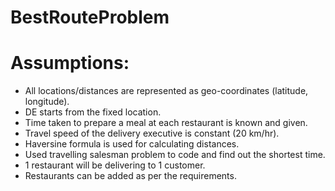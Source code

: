 # BestRouteProblem

# Assumptions:
- All locations/distances are represented as geo-coordinates (latitude, longitude).
- DE starts from the fixed location.
- Time taken to prepare a meal at each restaurant is known and given.
- Travel speed of the delivery executive is constant (20 km/hr).
- Haversine formula is used for calculating distances.
- Used travelling salesman problem to code and find out the shortest time.
- 1 restaurant will be delivering to 1 customer.
- Restaurants can be added as per the requirements.
